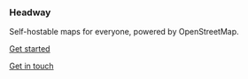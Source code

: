 ### Headway

Self-hostable maps for everyone, powered by OpenStreetMap.

[Get started](https://github.com/headwaymaps/headway/blob/main/BUILD.md)

[Get in touch](https://matrix.to/#/#headway:matrix.org)
